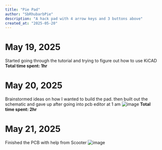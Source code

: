 ```yaml
---
title: "Pie Pad"
author: "SbRhubarbPie"
description: "A hack pad with 4 arrow keys and 3 buttons above"
created_at: "2025-05-20"
---
```


# May 19, 2025
  Started going through the tutorial and trying to figure out how to use KiCAD
  **Total time spent: 1hr**

# May 20, 2025
  Brainstormed ideas on how I wanted to build the pad. then built out the schematic and gave up after going into pcb editor at 1 am
  ![image](https://github.com/user-attachments/assets/aced8ad3-7876-4c3a-b18a-a1dd56afbc38)
  **Total time spent: 2hr**

# May 21, 2025
  Finished the PCB with help from Scooter
  ![image](https://github.com/user-attachments/assets/23e0116d-ada7-4ade-9da6-f7e8f3c5af82)
